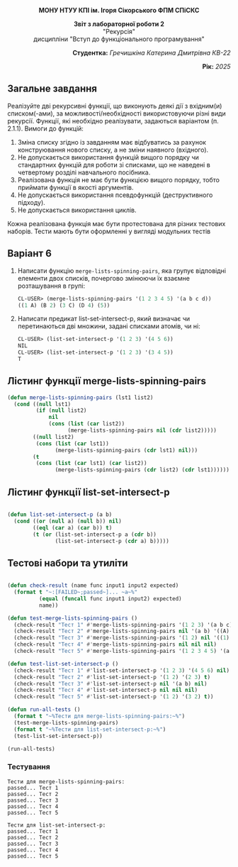 <p align="center"><b>МОНУ НТУУ КПІ ім. Ігоря Сікорського ФПМ СПіСКС</b></p>

<p align="center">
<b>Звіт з лабораторної роботи 2</b><br/>
"Рекурсія"<br/>
дисципліни "Вступ до функціонального програмування"
</p>
<p align="right"><strong>Студентка:</strong> <i>Гречишкіна Катерина Дмитрівна КВ-22</i><p>
<p align="right"><strong>Рік:</strong> <i>2025</i><p>

## Загальне завдання
  
Реалізуйте дві рекурсивні функції, що виконують деякі дії з вхідним(и) списком(-ами), за
можливості/необхідності використовуючи різні види рекурсії. Функції, які необхідно
реалізувати, задаються варіантом (п. 2.1.1). Вимоги до функцій:
1. Зміна списку згідно із завданням має відбуватись за рахунок конструювання нового
списку, а не зміни наявного (вхідного).
2. Не допускається використання функцій вищого порядку чи стандартних функцій
для роботи зі списками, що не наведені в четвертому розділі навчального
посібника.
3. Реалізована функція не має бути функцією вищого порядку, тобто приймати функції
в якості аргументів.
4. Не допускається використання псевдофункцій (деструктивного підходу).
5. Не допускається використання циклів.

Кожна реалізована функція має бути протестована для різних тестових наборів. Тести
мають бути оформленні у вигляді модульних тестів

## Варіант 6

1. Написати функцію `merge-lists-spinning-pairs`, яка групує відповідні елементи двох списків, почергово змінюючи їх взаємне розташування в групі:
   ```lisp
   CL-USER> (merge-lists-spinning-pairs '(1 2 3 4 5) '(a b c d))
   ((1 A) (B 2) (3 C) (D 4) (5))
   
2. Написати предикат list-set-intersect-p, який визначає чи перетинаються дві множини, задані списками атомів, чи ні:
   ```lisp
   CL-USER> (list-set-intersect-p '(1 2 3) '(4 5 6))
   NIL
   CL-USER> (list-set-intersect-p '(1 2 3) '(3 4 5))
   T
   
## Лістинг функції merge-lists-spinning-pairs
```lisp
(defun merge-lists-spinning-pairs (lst1 list2)
  (cond ((null lst1)
         (if (null list2)
             nil
             (cons (list (car list2))
                   (merge-lists-spinning-pairs nil (cdr list2)))))
        ((null list2)
         (cons (list (car lst1))
               (merge-lists-spinning-pairs (cdr lst1) nil)))
        (t
         (cons (list (car lst1) (car list2))
               (merge-lists-spinning-pairs (cdr list2) (cdr lst1))))))
```

## Лістинг функції list-set-intersect-p
```lisp

(defun list-set-intersect-p (a b)
  (cond ((or (null a) (null b)) nil)
        ((eql (car a) (car b)) t)
        (t (or (list-set-intersect-p a (cdr b))
               (list-set-intersect-p (cdr a) b)))))

```
## Тестові набори та утиліти
```lisp

(defun check-result (name func input1 input2 expected)
  (format t "~:[FAILED~;passed~]... ~a~%"
          (equal (funcall func input1 input2) expected)
          name))

(defun test-merge-lists-spinning-pairs ()
  (check-result "Тест 1" #'merge-lists-spinning-pairs '(1 2 3) '(a b c) '((1 A) (B 2) (3 C)))
  (check-result "Тест 2" #'merge-lists-spinning-pairs nil '(a b) '((A) (B)))
  (check-result "Тест 3" #'merge-lists-spinning-pairs '(1 2) nil '((1) (2)))
  (check-result "Тест 4" #'merge-lists-spinning-pairs nil nil nil)
  (check-result "Тест 5" #'merge-lists-spinning-pairs '(1 2 3 4 5) '(a b c d) '((1 A) (B 2) (3 C) (D 4) (5))))

(defun test-list-set-intersect-p ()
  (check-result "Тест 1" #'list-set-intersect-p '(1 2 3) '(4 5 6) nil)
  (check-result "Тест 2" #'list-set-intersect-p '(1 2) '(2 3) t)
  (check-result "Тест 3" #'list-set-intersect-p nil '(a b) nil)
  (check-result "Тест 4" #'list-set-intersect-p nil nil nil)
  (check-result "Тест 5" #'list-set-intersect-p '(1 2) '(3 2) t))

(defun run-all-tests ()
  (format t "~%Тести для merge-lists-spinning-pairs:~%")
  (test-merge-lists-spinning-pairs)
  (format t "~%Тести для list-set-intersect-p:~%")
  (test-list-set-intersect-p))

(run-all-tests)

```

### Тестування
```
Тести для merge-lists-spinning-pairs:
passed... Тест 1
passed... Тест 2
passed... Тест 3
passed... Тест 4
passed... Тест 5

Тести для list-set-intersect-p:
passed... Тест 1
passed... Тест 2
passed... Тест 3
passed... Тест 4
passed... Тест 5
```
